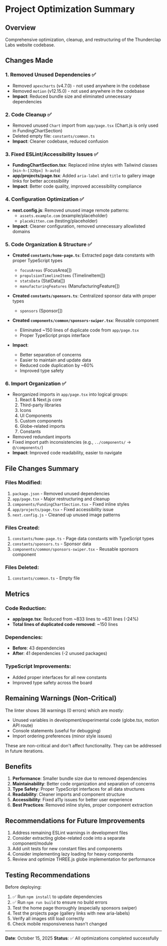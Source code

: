 # Project Optimization Summary

## Overview
Comprehensive optimization, cleanup, and restructuring of the Thunderclap Labs website codebase.

## Changes Made

### 1. **Removed Unused Dependencies** ✅
- Removed `apexcharts` (v4.7.0) - not used anywhere in the codebase
- Removed `motion` (v12.15.0) - not used anywhere in the codebase
- **Impact**: Reduced bundle size and eliminated unnecessary dependencies

### 2. **Code Cleanup** ✅
- Removed unused `Chart` import from `app/page.tsx` (Chart.js is only used in FundingChartSection)
- Deleted empty file: `constants/common.ts`
- **Impact**: Cleaner codebase, reduced confusion

### 3. **Fixed ESLint/Accessibility Issues** ✅
- **FundingChartSection.tsx**: Replaced inline styles with Tailwind classes (`min-h-[320px] h-auto`)
- **app/projects/page.tsx**: Added `aria-label` and `title` to gallery image links for better accessibility
- **Impact**: Better code quality, improved accessibility compliance

### 4. **Configuration Optimization** ✅
- **next.config.js**: Removed unused image remote patterns:
  - `assets.example.com` (example/placeholder)
  - `placekitten.com` (testing/placeholder)
- **Impact**: Cleaner configuration, removed unnecessary allowlisted domains

### 5. **Code Organization & Structure** ✅
- **Created `constants/home-page.ts`**: Extracted page data constants with proper TypeScript types
  - `focusAreas` (FocusArea[])
  - `propulsionTimelineItems` (TimelineItem[])
  - `statsData` (StatData[])
  - `manufacturingFeatures` (ManufacturingFeature[])
  
- **Created `constants/sponsors.ts`**: Centralized sponsor data with proper types
  - `sponsors` (Sponsor[])

- **Created `components/common/sponsors-swiper.tsx`**: Reusable component
  - Eliminated ~150 lines of duplicate code from `app/page.tsx`
  - Proper TypeScript props interface

- **Impact**: 
  - Better separation of concerns
  - Easier to maintain and update data
  - Reduced code duplication by ~60%
  - Improved type safety

### 6. **Import Organization** ✅
- Reorganized imports in `app/page.tsx` into logical groups:
  1. React & Next.js core
  2. Third-party libraries
  3. Icons
  4. UI Components
  5. Custom components
  6. Globe-related imports
  7. Constants
- Removed redundant imports
- Fixed import path inconsistencies (e.g., `../components/` → `@/components/`)
- **Impact**: Improved code readability, easier to navigate

## File Changes Summary

### Files Modified:
1. `package.json` - Removed unused dependencies
2. `app/page.tsx` - Major restructuring and cleanup
3. `components/FundingChartSection.tsx` - Fixed inline styles
4. `app/projects/page.tsx` - Fixed accessibility issue
5. `next.config.js` - Cleaned up unused image patterns

### Files Created:
1. `constants/home-page.ts` - Page data constants with TypeScript types
2. `constants/sponsors.ts` - Sponsor data
3. `components/common/sponsors-swiper.tsx` - Reusable sponsors component

### Files Deleted:
1. `constants/common.ts` - Empty file

## Metrics

### Code Reduction:
- **app/page.tsx**: Reduced from ~833 lines to ~631 lines (-24%)
- **Total lines of duplicated code removed**: ~150 lines

### Dependencies:
- **Before**: 43 dependencies
- **After**: 41 dependencies (-2 unused packages)

### TypeScript Improvements:
- Added proper interfaces for all new constants
- Improved type safety across the board

## Remaining Warnings (Non-Critical)

The linter shows 38 warnings (0 errors) which are mostly:
- Unused variables in development/experimental code (globe.tsx, motion API route)
- Console statements (useful for debugging)
- Import ordering preferences (minor style issues)

These are non-critical and don't affect functionality. They can be addressed in future iterations.

## Benefits

1. **Performance**: Smaller bundle size due to removed dependencies
2. **Maintainability**: Better code organization and separation of concerns
3. **Type Safety**: Proper TypeScript interfaces for all data structures
4. **Readability**: Cleaner imports and component structure
5. **Accessibility**: Fixed a11y issues for better user experience
6. **Best Practices**: Removed inline styles, proper component extraction

## Recommendations for Future Improvements

1. Address remaining ESLint warnings in development files
2. Consider extracting globe-related code into a separate component/module
3. Add unit tests for new constant files and components
4. Consider implementing lazy loading for heavy components
5. Review and optimize THREE.js globe implementation for performance

## Testing Recommendations

Before deploying:
1. ✅ Run `npm install` to update dependencies
2. ✅ Run `npm run build` to ensure no build errors
3. Test the home page thoroughly (especially sponsors swiper)
4. Test the projects page (gallery links with new aria-labels)
5. Verify all images still load correctly
6. Check mobile responsiveness hasn't changed

---

**Date**: October 15, 2025
**Status**: ✅ All optimizations completed successfully
